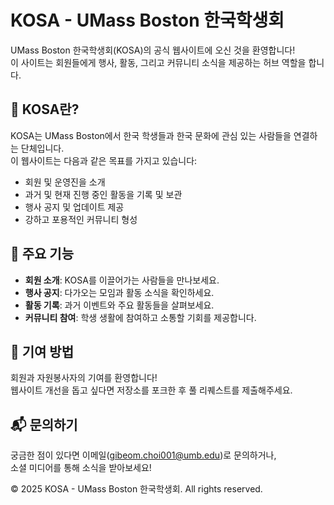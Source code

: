 # KOSA - UMass Boston 한국학생회

UMass Boston 한국학생회(KOSA)의 공식 웹사이트에 오신 것을 환영합니다!  
이 사이트는 회원들에게 행사, 활동, 그리고 커뮤니티 소식을 제공하는 허브 역할을 합니다.

## 🚀 KOSA란?

KOSA는 UMass Boston에서 한국 학생들과 한국 문화에 관심 있는 사람들을 연결하는 단체입니다.  
이 웹사이트는 다음과 같은 목표를 가지고 있습니다:

- 회원 및 운영진을 소개
- 과거 및 현재 진행 중인 활동을 기록 및 보관
- 행사 공지 및 업데이트 제공
- 강하고 포용적인 커뮤니티 형성

## 📌 주요 기능

- **회원 소개**: KOSA를 이끌어가는 사람들을 만나보세요.
- **행사 공지**: 다가오는 모임과 활동 소식을 확인하세요.
- **활동 기록**: 과거 이벤트와 주요 활동들을 살펴보세요.
- **커뮤니티 참여**: 학생 생활에 참여하고 소통할 기회를 제공합니다.

## 🤝 기여 방법

회원과 자원봉사자의 기여를 환영합니다!  
웹사이트 개선을 돕고 싶다면 저장소를 포크한 후 풀 리퀘스트를 제출해주세요.

## 📬 문의하기

궁금한 점이 있다면 이메일(<gibeom.choi001@umb.edu>)로 문의하거나,  
소셜 미디어를 통해 소식을 받아보세요!

© 2025 KOSA - UMass Boston 한국학생회. All rights reserved.
